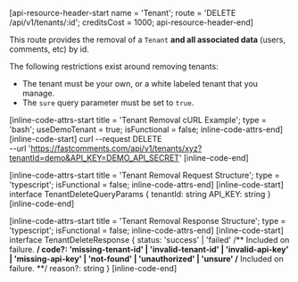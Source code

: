 [api-resource-header-start name = 'Tenant'; route = 'DELETE /api/v1/tenants/:id'; creditsCost = 1000; api-resource-header-end]

This route provides the removal of a `Tenant` **and all associated data** (users, comments, etc) by id.

The following restrictions exist around removing tenants:

- The tenant must be your own, or a white labeled tenant that you manage.
- The `sure` query parameter must be set to `true`.

[inline-code-attrs-start title = 'Tenant Removal cURL Example'; type = 'bash'; useDemoTenant = true; isFunctional = false; inline-code-attrs-end]
[inline-code-start]
curl --request DELETE \
  --url 'https://fastcomments.com/api/v1/tenants/xyz?tenantId=demo&API_KEY=DEMO_API_SECRET'
[inline-code-end]

[inline-code-attrs-start title = 'Tenant Removal Request Structure'; type = 'typescript'; isFunctional = false; inline-code-attrs-end]
[inline-code-start]
interface TenantDeleteQueryParams {
    tenantId: string
    API_KEY: string
}
[inline-code-end]

[inline-code-attrs-start title = 'Tenant Removal Response Structure'; type = 'typescript'; isFunctional = false; inline-code-attrs-end]
[inline-code-start]
interface TenantDeleteResponse {
    status: 'success' | 'failed'
    /** Included on failure. **/
    code?: 'missing-tenant-id' | 'invalid-tenant-id' | 'invalid-api-key' | 'missing-api-key' | 'not-found' | 'unauthorized' | 'unsure'
    /** Included on failure. **/
    reason?: string
}
[inline-code-end]
